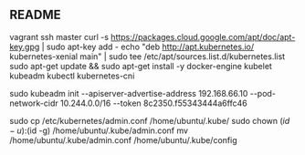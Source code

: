 ## README

vagrant ssh master
curl -s https://packages.cloud.google.com/apt/doc/apt-key.gpg | sudo apt-key add -
echo "deb http://apt.kubernetes.io/ kubernetes-xenial main" | sudo tee /etc/apt/sources.list.d/kubernetes.list
sudo apt-get update && sudo apt-get install -y docker-engine kubelet kubeadm kubectl kubernetes-cni


sudo kubeadm init --apiserver-advertise-address 192.168.66.10 --pod-network-cidr 10.244.0.0/16 --token 8c2350.f55343444a6ffc46

sudo cp /etc/kubernetes/admin.conf /home/ubuntu/.kube/
sudo chown $(id -u):$(id -g) /home/ubuntu/.kube/admin.conf
mv /home/ubuntu/.kube/admin.conf /home/ubuntu/.kube/config
